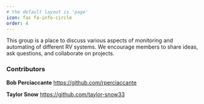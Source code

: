 ```yaml
---
# the default layout is 'page'
icon: fas fa-info-circle
order: 4
---
```

This group is a place to discuss various aspects of monitoring and automating of different RV systems. We encourage members to share ideas, ask questions, and collaborate on projects.


### Contributors
**Bob Perciaccante**
https://github.com/rperciaccante

**Taylor Snow**
https://github.com/taylor-snow33

